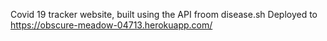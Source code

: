 Covid 19 tracker website, built using the API froom disease.sh 
Deployed to https://obscure-meadow-04713.herokuapp.com/
